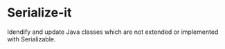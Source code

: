 # Serialize-it

Idendify and update Java classes which are not extended or implemented with Serializable.